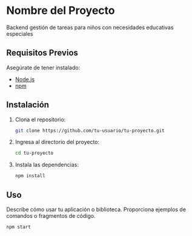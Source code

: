 # Nombre del Proyecto

Backend gestión de tareas para niños con necesidades educativas especiales

## Requisitos Previos

Asegúrate de tener instalado:

- [Node.js](https://nodejs.org/)
- [npm](https://www.npmjs.com/)

## Instalación

1. Clona el repositorio:

    ```bash
    git clone https://github.com/tu-usuario/tu-proyecto.git
    ```

2. Ingresa al directorio del proyecto:

    ```bash
    cd tu-proyecto
    ```

3. Instala las dependencias:

    ```bash
    npm install
    ```

## Uso

Describe cómo usar tu aplicación o biblioteca. Proporciona ejemplos de comandos o fragmentos de código.

```bash
npm start
